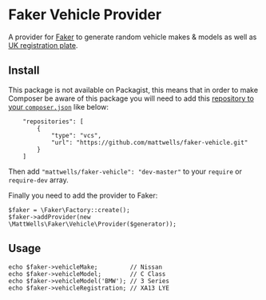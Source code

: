 # Faker Vehicle Provider

A provider for [Faker](https://github.com/fzaninotto/Faker#faker-internals-understanding-providers) to generate random vehicle makes & models as well as [UK registration plate](https://en.wikipedia.org/wiki/Vehicle_registration_plates_of_the_United_Kingdom,_Crown_dependencies_and_overseas_territories#Current_system).

## Install

This package is not available on Packagist, this means that in order to make Composer be aware of this package you will need to add this [repository to your `composer.json`](https://getcomposer.org/doc/05-repositories.md#vcs) like below:

```
    "repositories": [
        {
            "type": "vcs",
            "url": "https://github.com/mattwells/faker-vehicle.git"
        }
    ]
```

Then add `"mattwells/faker-vehicle": "dev-master"` to your `require` or `require-dev` array.

Finally you need to add the provider to Faker:

```
$faker = \Faker\Factory::create();
$faker->addProvider(new \MattWells\Faker\Vehicle\Provider($generator));
```

## Usage

```
echo $faker->vehicleMake;         // Nissan
echo $faker->vehicleModel;        // C Class
echo $faker->vehicleModel('BMW'); // 3 Series
echo $faker->vehicleRegistration; // XA13 LYE
```
